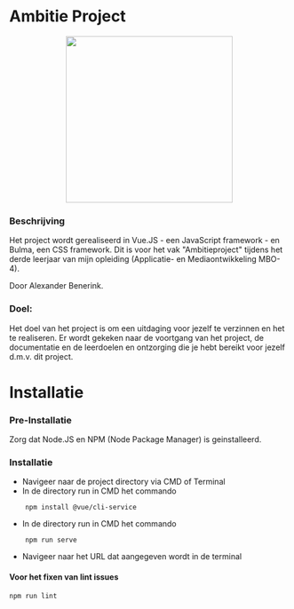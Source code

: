 # Ambitie Project
<p align="center"><img src="https://i.imgur.com/8P8yYJ8.png" width="300" height="300"></p>

### Beschrijving

Het project wordt gerealiseerd in Vue.JS - een JavaScript framework - en Bulma, een CSS framework. Dit is voor het vak "Ambitieproject" tijdens het derde leerjaar van mijn opleiding (Applicatie- en Mediaontwikkeling MBO-4). 

Door Alexander Benerink.

### Doel:

Het doel van het project is om een uitdaging voor jezelf te verzinnen en het te realiseren. Er wordt gekeken naar de voortgang van het project, de documentatie en de leerdoelen en ontzorging die je hebt bereikt voor jezelf d.m.v. dit project.

# Installatie

### Pre-Installatie

Zorg dat Node.JS en NPM (Node Package Manager) is geinstalleerd.

### Installatie
* Navigeer naar de project directory via CMD of Terminal
* In de directory run in CMD het commando
```
    npm install @vue/cli-service
```
* In de directory run in CMD het commando
```
    npm run serve 
```
* Navigeer naar het URL dat aangegeven wordt in de terminal

#### Voor het fixen van lint issues

```
npm run lint
```
